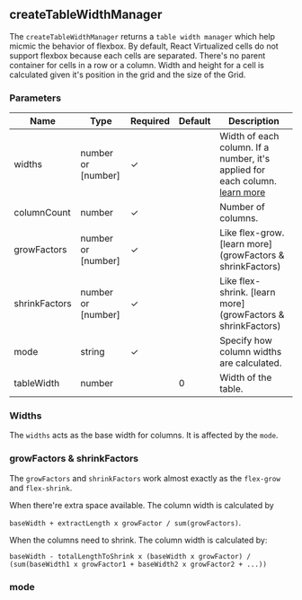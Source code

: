 createTableWidthManager
-----

The `createTableWidthManager` returns a `table width manager` which help micmic the behavior of flexbox. By default, React Virtualized cells do not support flexbox because each cells are separated. There's no parent container for cells in a row or a column. Width and height for a cell is calculated given it's position in the grid and the size of the Grid.

### Parameters
| Name | Type | Required  | Default | Description
| --- | --- | --- | --- | --- |
| widths | number or [number] | ✓ | | Width of each column. If a number, it's applied for each column. [learn more](#Widths)|
| columnCount | number | ✓ | | Number of columns. |
| growFactors | number or [number] | ✓ | | Like flex-grow. [learn more](growFactors & shrinkFactors)|
| shrinkFactors | number or [number] | ✓ | | Like flex-shrink. [learn more](growFactors & shrinkFactors)|
| mode | string | ✓| | Specify how column widths are calculated. |
| tableWidth | number| | 0 | Width of the table. |

### Widths

The `widths` acts as the base width for columns. It is affected by the `mode`.

### growFactors & shrinkFactors

The `growFactors` and `shrinkFactors` work almost exactly as the `flex-grow` and `flex-shrink`.

When there're extra space available. The column width is calculated by

`baseWidth + extractLength x growFactor / sum(growFactors)`.

When the columns need to shrink. The column width is calculated by:

`baseWidth - totalLengthToShrink x (baseWidth x growFactor) / (sum(baseWidth1 x growFactor1 + baseWidth2 x growFactor2 + ...))`

### mode

